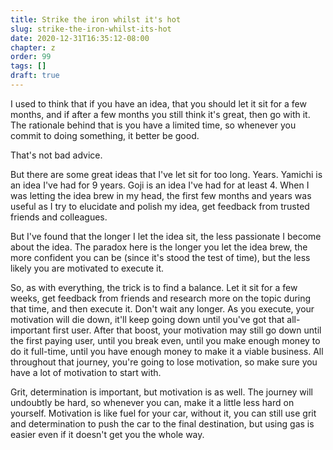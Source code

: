 ```yaml
---
title: Strike the iron whilst it's hot
slug: strike-the-iron-whilst-its-hot
date: 2020-12-31T16:35:12-08:00
chapter: z
order: 99
tags: []
draft: true
---
```



I used to think that if you have an idea, that you should let it sit for a few months, and if after a few months you still think it's great, then go with it. The rationale behind that is you have a limited time, so whenever you commit to doing something, it better be good.

That's not bad advice.

But there are some great ideas that I've let sit for too long. Years. Yamichi is an idea I've had for 9 years. Goji is an idea I've had for at least 4. When I was letting the idea brew in my head, the first few months and years was useful as I try to elucidate and polish my idea, get feedback from trusted friends and colleagues.

But I've found that the longer I let the idea sit, the less passionate I become about the idea. The paradox here is the longer you let the idea brew, the more confident you can be (since it's stood the test of time), but the less likely you are motivated to execute it.

So, as with everything, the trick is to find a balance. Let it sit for a few weeks, get feedback from friends and research more on the topic during that time, and then execute it. Don't wait any longer. As you execute, your motivation will die down, it'll keep going down until you've got that all-important first user. After that boost, your motivation may still go down until the first paying user, until you break even, until you make enough money to do it full-time, until you have enough money to make it a viable business. All throughout that journey, you're going to lose motivation, so make sure you have a lot of motivation to start with.

Grit, determination is important, but motivation is as well. The journey will undoubtly be hard, so whenever you can, make it a little less hard on yourself. Motivation is like fuel for your car, without it, you can still use grit and determination to push the car to the final destination, but using gas is easier even if it doesn't get you the whole way.
